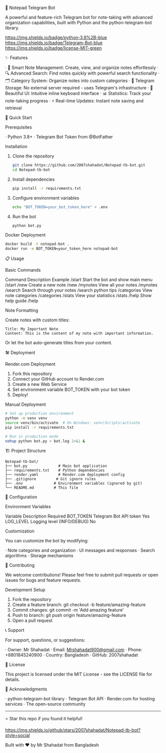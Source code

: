 📝 Notepad Telegram Bot

A powerful and feature-rich Telegram bot for note-taking with advanced organization capabilities, built with Python and the python-telegram-bot library.

https://img.shields.io/badge/python-3.8%2B-blue https://img.shields.io/badge/Telegram-Bot-blue https://img.shields.io/badge/license-MIT-green

✨ Features

· 🎯 Smart Note Management: Create, view, and organize notes effortlessly
· 🔍 Advanced Search: Find notes quickly with powerful search functionality
· 🗂️ Category System: Organize notes into custom categories
· 💾 Telegram Storage: No external server required - uses Telegram's infrastructure
· 🎨 Beautiful UI: Intuitive inline keyboard interface
· 📊 Statistics: Track your note-taking progress
· ⚡ Real-time Updates: Instant note saving and retrieval

🚀 Quick Start

Prerequisites

· Python 3.8+
· Telegram Bot Token from @BotFather

Installation

1. Clone the repository
   ```bash
   git clone https://github.com/2007shahadat/Notepad-tb-bot.git
   cd Notepad-tb-bot
   ```
2. Install dependencies
   ```bash
   pip install -r requirements.txt
   ```
3. Configure environment variables
   ```bash
   echo "BOT_TOKEN=your_bot_token_here" > .env
   ```
4. Run the bot
   ```bash
   python bot.py
   ```

Docker Deployment

```bash
docker build -t notepad-bot .
docker run -e BOT_TOKEN=your_token_here notepad-bot
```

📋 Usage

Basic Commands

Command Description Example
/start Start the bot and show main menu /start
/new Create a new note /new
/mynotes View all your notes /mynotes
/search Search through your notes /search python tips
/categories View note categories /categories
/stats View your statistics /stats
/help Show help guide /help

Note Formatting

Create notes with custom titles:

```
Title: My Important Note
Content: This is the content of my note with important information.
```

Or let the bot auto-generate titles from your content.

🛠️ Deployment

Render.com Deployment

1. Fork this repository
2. Connect your GitHub account to Render.com
3. Create a new Web Service
4. Set environment variable BOT_TOKEN with your bot token
5. Deploy!

Manual Deployment

```bash
# Set up production environment
python -m venv venv
source venv/bin/activate  # On Windows: venv\Scripts\activate
pip install -r requirements.txt

# Run in production mode
nohup python bot.py > bot.log 2>&1 &
```

🏗️ Project Structure

```
Notepad-tb-bot/
├── bot.py              # Main bot application
├── requirements.txt    # Python dependencies
├── render.yaml         # Render.com deployment config
├── .gitignore         # Git ignore rules
├── .env              # Environment variables (ignored by git)
└── README.md         # This file
```

🔧 Configuration

Environment Variables

Variable Description Required
BOT_TOKEN Telegram Bot API token Yes
LOG_LEVEL Logging level (INFO/DEBUG) No

Customization

You can customize the bot by modifying:

· Note categories and organization
· UI messages and responses
· Search algorithms
· Storage mechanisms

🤝 Contributing

We welcome contributions! Please feel free to submit pull requests or open issues for bugs and feature requests.

Development Setup

1. Fork the repository
2. Create a feature branch: git checkout -b feature/amazing-feature
3. Commit changes: git commit -m 'Add amazing feature'
4. Push to branch: git push origin feature/amazing-feature
5. Open a pull request

📞 Support

For support, questions, or suggestions:

· Owner: Mr Shahadat
· Email: Mrshahadat900@gmail.com
· Phone: +8801845240900
· Country: Bangladesh
· GitHub: 2007shahadat

📄 License

This project is licensed under the MIT License - see the LICENSE file for details.

🙏 Acknowledgments

· python-telegram-bot library
· Telegram Bot API
· Render.com for hosting services
· The open-source community

---

⭐ Star this repo if you found it helpful!

https://img.shields.io/github/stars/2007shahadat/Notepad-tb-bot?style=social

Built with ❤️ by Mr Shahadat from Bangladesh
